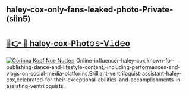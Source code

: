 ## haley-cox-only-fans​-leaked-photo​-Private-(siin5)


# <h2><a href="https://mediaupload.pro?title=haley-cox&ref=git">🔗👉 🔴 haley-cox-P𝚑ot𝚘𝚜-V𝚒d𝚎o</a></h2>

[![Corinna Kopf Nue Nu𝚍e𝚜](https://i.imgur.com/0qMVB7G.gif)](https://mediaupload.pro?title=haley-cox&ref=git)
Online-influencer-haley-cox,known-for-publishing-dance-and-lifestyle-content,-including-performances-and-vlogs-on-social-media-platforms.Brilliant-ventriloquist-assistant-haley-cox,celebrated-for-their-exceptional-abilities-and-accomplishments-in-assisting-ventriloquists.  